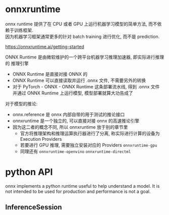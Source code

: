 # onnxruntime

onnx runtime 提供了在 CPU 或者 GPU 上运行机器学习模型的简单方法, 而不依赖于训练框架.  
因为机器学习框架通常更多的针对 batch training 进行优化, 而不是 prediction.  

https://onnxruntime.ai/getting-started

ONNX Runtime 是由微软维护的一个跨平台机器学习推理加速器, 即实际进行推理的 推理引擎 
* ONNX Runtime 是直接对接 ONNX 的
* ONNX Runtime 可以直接读取并运行 .onnx 文件, 不需要另外的转换
* 对于 PyTorch - ONNX - ONNX Runtime 这条部署流水线, 得到 .onnx 文件 并通过  ONNX Runtime 上运行模型, 模型部署就算大功告成了

对于模型的推论:
* onnx.reference 是 onnx 内部自带的用于测试的推论接口
* onnxruntime 是一个独立的, 可以直接对接 onnx 的高速推论引擎
* 因为这二者的概念不同, 所以 onnxruntime 放于别的章节里
  * 官方将推理架构和推理运算执行器进行了分离, 称实际进行计算的设备为 Execution Providers
  * 若要进行 GPU 推理, 需要独立安装对应的 Providers `onnxruntime-gpu`
  * 同理还有 `onnxruntime-openvino` `onnxruntime-directml`



# python API

onnx implements a python runtime useful to help understand a model. It is not intended to be used for production and performance is not a goal.


## InferenceSession

